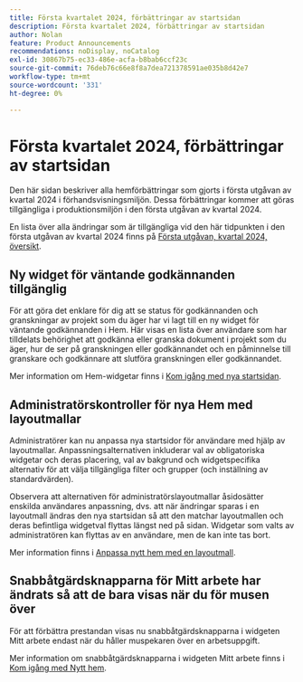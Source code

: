 ```yaml
---
title: Första kvartalet 2024, förbättringar av startsidan
description: Första kvartalet 2024, förbättringar av startsidan
author: Nolan
feature: Product Announcements
recommendations: noDisplay, noCatalog
exl-id: 30867b75-ec33-486e-acfa-b8bab6ccf23c
source-git-commit: 76deb76c66e8f8a7dea721378591ae035b8d42e7
workflow-type: tm+mt
source-wordcount: '331'
ht-degree: 0%

---
```


# Första kvartalet 2024, förbättringar av startsidan

Den här sidan beskriver alla hemförbättringar som gjorts i första utgåvan av kvartal 2024 i förhandsvisningsmiljön. Dessa förbättringar kommer att göras tillgängliga i produktionsmiljön i den första utgåvan av kvartal 2024.

En lista över alla ändringar som är tillgängliga vid den här tidpunkten i den första utgåvan av kvartal 2024 finns på [Första utgåvan, kvartal 2024, översikt](/help/quicksilver/product-announcements/product-releases/24-q1-release-activity/24-q1-release-overview.md).

## Ny widget för väntande godkännanden tillgänglig

För att göra det enklare för dig att se status för godkännanden och granskningar av projekt som du äger har vi lagt till en ny widget för väntande godkännanden i Hem. Här visas en lista över användare som har tilldelats behörighet att godkänna eller granska dokument i projekt som du äger, hur de ser på granskningen eller godkännandet och en påminnelse till granskare och godkännare att slutföra granskningen eller godkännandet.

Mer information om Hem-widgetar finns i [Kom igång med nya startsidan](/help/quicksilver/workfront-basics/using-home/new-home/get-started-with-new-home.md).

## Administratörskontroller för nya Hem med layoutmallar

Administratörer kan nu anpassa nya startsidor för användare med hjälp av layoutmallar. Anpassningsalternativen inkluderar val av obligatoriska widgetar och deras placering, val av bakgrund och widgetspecifika alternativ för att välja tillgängliga filter och grupper (och inställning av standardvärden).

Observera att alternativen för administratörslayoutmallar åsidosätter enskilda användares anpassning, dvs. att när ändringar sparas i en layoutmall ändras den nya startsidan så att den matchar layoutmallen och deras befintliga widgetval flyttas längst ned på sidan. Widgetar som valts av administratören kan flyttas av en användare, men de kan inte tas bort.

Mer information finns i [Anpassa nytt hem med en layoutmall](/help/quicksilver/administration-and-setup/customize-workfront/use-layout-templates/customize-new-home-layout-template.md).

## Snabbåtgärdsknapparna för Mitt arbete har ändrats så att de bara visas när du för musen över

För att förbättra prestandan visas nu snabbåtgärdsknapparna i widgeten Mitt arbete endast när du håller muspekaren över en arbetsuppgift.

Mer information om snabbåtgärdsknapparna i widgeten Mitt arbete finns i [Kom igång med Nytt hem](/help/quicksilver/workfront-basics/using-home/new-home/get-started-with-new-home.md).
